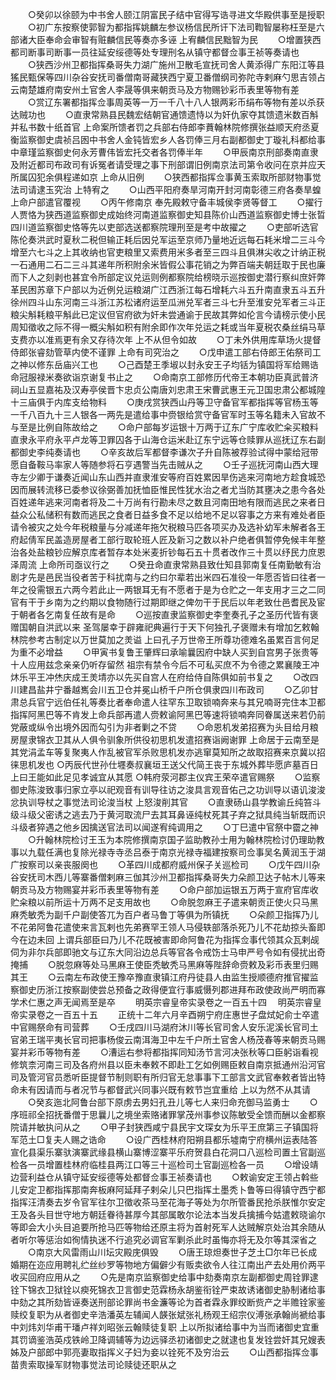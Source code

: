 <!-- { "loadSidebar": true } -->
　　○癸卯以徐颐为中书舍人颐江阴富民子结中官得写诰寻进文华殿供事至是授职
　　○初广东按察使郭智为都指挥姚麟左参议杨信民所讦下法司鞫智屡称枉至是六部诸大臣奉命会审智有赃麟信民等奏亦多诬  上宥麟信民黜智为民
　　○增置狭西都司断事司断事一员往延安绥德等处专理刑名从镇守都督佥事王祯等奏请也
　　○狭西沙州卫都指挥桑哥失力湖广施州卫散毛宣抚司舍人黄添得广东阳江等县猺民甄保等四川杂谷安抚司番僧南哥藏狭西宁夏卫番僧纲司弥陀寺剌麻勺思吉领占云南楚雄府南安州土官舍人李晟等俱来朝贡马及方物赐钞彩币表里等物有差
　　○赏辽东署都指挥佥事周英等一万一千八十八人银两彩币绢布等物有差以杀获达贼功也
　　○直隶常熟县民魏宏结朝官通馈遗恃以为奸仇家夺其馈遗米数百斛并私书数十纸首官  上命案所馈者罚之兵部右侍郎李蕡翰林院修撰张益顺天府丞夏衡监察御史虞祯吕囦中书舍人金钝皆宏乡人各罚俸三月右副都御史丁璇礼科都给事中章瑾监察御史何永芳曹伟皆宏托交者各罚俸半年
　　○甲辰南京刑部奏南直隶及附近都司布政司有诉冤者请受理之事下刑部谓旧例南京法司第令收问在京并应天所属囚犯余俱程递如京  上命从旧例
　　○狭西都指挥佥事黄玉索取所部财物事觉法司请逮玉究治  上特宥之
　　○山西平阳府奏旱河南开封河南彰德三府各奏旱蝗  上命户部遣官覆视
　　○丙午修南京  奉先殿敕守备丰城侯李贤等督工
　　○擢行人贾恪为狭西道监察御史成始终河南道监察御史知县陈价山西道监察御史博士张晢四川道监察御史恪等先以吏部选送都察院理刑至是考中故擢之
　　○吏部听选官陈伦奏洪武时夏秋二税但输正耗后因兑军运至京师乃量地近远每石耗米增二三斗今增至六七斗之上其收纳也官吏粮里又索费用米多者至三四斗且俱淋尖收之计纳正税一石通用二石二三斗其递年所积附余米皆假公事花销之为弊百端夫朝廷取于民也廉而下人之刻剥也甚宜令所部定议兑运则例都察院给榜晓示巡按御史潜行察纠庶奸弊革民困苏章下户部以为近例兑运粮湖广江西浙江每石增耗六斗五升南直隶五斗五升徐州四斗山东河南三斗浙江苏松诸府运至瓜洲兑军者三斗七升至淮安兑军者三斗正粮尖斛耗粮平斛此已定议但官府欲为奸未尝通谕于民故其弊如伦言今请榜示使小民周知徵收之际不得一概尖斛如积有附余即作次年兑运之耗或当年夏税农桑丝绢马草支费亦以准焉更有余又存待次年  上不从但令如故
　　○丁未外供用库草场火提督侍郎张睿劾管草内使不谨罪  上命有司究治之
　　○戊申遣工部右侍郎王佑祭司工之神以修东岳庙兴工也
　　○己酉楚王季埱以封永安王子均铦为镇国将军给赐诰命冠服禄米奏欲诣京谢复书止之
　　○命南京工部修历代帝王本朝功臣真武普济祠山五显嘉祐及汉寿亭侯晋卞忠贞公南唐刘忠肃王宋曹武惠王元卫国忠肃公都城隍十三庙俱于内库支给物料
　　○庚戌赏狭西山丹等卫守备官军都指挥等官杨玉等一千八百九十三人银各一两先是遣给事中赍银给赏守备官军时玉等名籍未入官故不与至是比例自陈故给之
　　○命户部每岁运银十万两于辽东广宁库收贮籴买粮料直隶永平府永平卢龙等卫罪囚各于山海仓运米赴辽东宁远等仓赎罪从巡抚辽东右副都御史李纯奏请也
　　○辛亥故后军都督李谦次子升自陈被荐验试得中蒙给冠带愿自备鞍马率家人等随参将石亨遇警当先击贼从之
　　○壬子巡抚河南山西大理寺左少卿于谦奏近闻山东山西并直隶淮安等府百姓累因旱伤逃来河南地方趁食城恐因而展转流移已委参议徐弼善加抚恤臣惟民性犹水治之者尤当防其壅决之患今各处百姓递年逃来河南者将及二十万尚有行勘未尽之数且河南田地有限而逃民之来者日益众公私储积有数而逃民之食者日益多食不足以给地不足以容事之方来有难处者臣请令被灾之处今年税粮量与分减递年拖欠税粮马匹各项买办及选补幼军未解者各王府起倩军民盖造房屋者工部行取轮班人匠及新习之数以补户绝者俱暂停免候丰年整治各处盐粮钞应解京库者暂存本处米麦折钞每石五十贯者改作三十贯以纾民力庶恩泽周流  上命所司亟议行之
　　○癸丑命直隶常熟县致仕知县郭南复任南勤敏有治剧才先是邑民当役者苦于科扰南与之约曰尔辈若出米四石准役一年愿否皆曰往者一年之役需银五六两今若此止一两银耳无有不愿者于是为仓贮之一年支用才三之二同官有干于乡南为之约期以食物随行过期即继之俾勿干于民后以年老致仕邑耆民及宦于朝者各乞南复任故有是命
　　○巡按直隶监察御史李奎奏孔子之圣历代皆有褒赠国朝自洪武以来  圣驾屡幸于辟雍祀典遍行于天下何独孔子褒赠未有增加乞敕翰林院参考古制定以万世莫加之羙谥  上曰孔子万世帝王所尊功德难名虽累百言何足为重不必增益
　　○甲寅书复鲁王肇辉曰承喻曩因府中缺人买到自宫男子张贵等十人应用兹念亲亲仍听存留然  祖宗有禁令今后不可私买庶不为令德之累襄陵王冲炑乐平王冲烋庆成王羙埥亦以先买自宫人在府给侍自陈俱如前书复之
　　○改四川建昌盐井宁番越嶲会川五卫仓并冕山桥千户所仓俱隶四川布政司
　　○乙卯甘肃总兵官宁远伯任礼等奏比者奉命遣人往罕东卫取锁喃奔来与其兄喃哥完住本卫都指挥阿黑巴等不肯发上命兵部再遣人赍敕谕阿黑巴等速将锁喃奔同眷属送来若仍前党蔽或纵令出境外因而勾引为非者剿之不贷
　　○命恩机发弟招赛为头目给月粮房屋隶锦衣卫其从人俱令驯象所供役初思机发遣招赛诣阙谢罪  上命居于云南至是其党涓孟车等复聚夷人作乱被官军杀败思机发亦逃窜莫知所之故取招赛来京冀以招徕思机发也
○丙辰代世孙仕壥奏叔襄垣王送父代简王丧于东城外葬毕愿庐墓百日  上曰王能如此足见孝诚宜从其愿
○韩府荥河郡主仪宾王荣卒遣官赐祭
　　○监察御史陈浚致事归家立亭以祀观音有训导往访之浚具言观音佑己之功训导以语讥浚浚忿执训导杖之事觉法司论浚当杖  上怒浚削其官
　　○直隶砀山县学教谕丘纯笞斗级斗级父密诱之逃去乃于黄河取流尸去其耳鼻诬纯杖死其子弃之狱具纯当斩既而识斗级者猝遇之他乡因擒送官法司以闻遂宥纯调用之
　　○丁巳遣中官祭中霤之神
　　○升翰林院检讨王玉为本院修撰南京国子监助教孙士用为翰林院检讨仍理助教事以九载任满也复除光禄寺寺丞吕泰于南京光禄寺福建按察司佥事吴名黄润玉于湖广按察司以亲丧服阕也
　　○革四川成都府威州保子关巡检司
　　○戊午四川杂谷安抚司木西儿等寨番僧剌麻三伽其沙州卫都指挥桑哥失力朵颜卫达子帖木儿等来朝贡马及方物赐宴并彩币表里等物有差
　　○命户部加运银五万两于宣府官库收贮籴粮以前所运十万两不足支用故也
　　○命脱忽麻王子遣来朝贡正使火只马黑麻秃敏秃为副千户副使答兀为百户者马鲁丁等俱为所镇抚
　　○朵颜卫指挥乃儿不花弟阿鲁花遣使来言瓦剌也先弟赛罕王领人马侵轶部落杀死乃儿不花劫掠头畜即今在边未回  上谓兵部臣曰乃儿不花既被害即命阿鲁花为指挥佥事代领其众瓦剌觇伺为非尔兵部即驰文与辽东大同沿边总兵等官各令戒饬士马申严号令如有侵扰出奇掩捕
　　○脱忽麻等处马黑麻王使臣秃敏秃马黑麻等陛辞命赍敕及彩币表里归赐其王
　　○云南左布政使王豫卒豫直隶镇江府丹徒县人由监生授顺德府推官擢监察御史历浙江按察副使尝总预备之政得便宜行事威慑列郡进拜布政使政尚严明而寡学术仁惠之声无闻焉至是卒
　　明英宗睿皇帝实录卷之一百五十四
　明英宗睿皇帝实录卷之一百五十五
　　正统十二年六月辛酉朔宁府庄惠世子盘烒妃俞士卒遣中官赐祭命有司营葬
　　○壬戌四川马湖府沐川等长官司舍人安乐泥溪长官司土官弟王瑞平夷长官司把事杨俊云南洱海卫中左千户所土官舍人杨茂春等来朝贡马赐宴并彩币等物有差
　　○漕运右参将都指挥同知汤节言河决张秋等口臣躬诣看视修筑柰河南三司及各府州县以臣未奉敕不即赴工乞如例赐臣敕自南京抵通州沿河官司及管河官员悉听臣提督节制则职有所归官无怠事事下工部言文武官奉敕者皆出特命未有因请而与者况节与都督武兴同事兴既有敕节岂宜重给  上以为然不从其请
　　○癸亥迤北阿鲁台部下原虏去男妇孔丑儿等七人来归命充御马监勇士
　　○序班祁全招抚番僧于思曩儿之境坐索赂诸罪掌茂州事参议陈敏受全馈而酬以金都察院请并敏执问从之
　　○甲子封狭西咸宁县民宇文琛女为乐平王庶第三子镇国将军范土□复夫人赐之诰命
　　○设广西桂林府阳朔县都乐墟南宁府横州运表陆答宣化县渠乐寨驮演寨武缘县横山寨博涩寨平乐府贺县白花洞口八巡检司置土官副巡检各一员增置桂林府临桂县两江口等三十巡检司土官副巡检各一员
　　○增设靖边营利益仓从镇守延安绥德等处都督佥事王祯奏请也
　　○敕谕安定王领占斡些儿安定卫都指挥那南奔板麻阿延拜子剌朵儿只巴指挥土墨秃卜鲁等曰得镇守西宁都指挥汪清奏去岁令官军往尔卫徵收茶马至花海子等处为尔所管番民抢杀朕惟尔安定王及各头目世守地方朝廷眷待甚厚今其部属敢尔论法本当发兵擒捕今姑遣敕晓谕尔等即会大小头目追要所抢马匹等物给还原主将为首射死军人达贼解京处治其余随从者听尔等惩治如徇情执迷不行追究必调官军剿杀此时虽悔亦将无及尔等其深省之
　　○南京大风雷雨山川坛灾殿庑俱毁
　　○唐王琼炟奏世子芝土□尔年已长成婚期在迩应用聘礼纻丝纱罗等物地方偏僻少有贩卖欲令人往江南出产去处用价两平收买回府应用从之
　　○先是南京监察御史给事中劾奏南京左副都御史周铨罪逮铨下锦衣卫狱铨以瘐死锦衣卫言御史范霖杨永胡鉴衔铨严束故诱诸御史胁制诸给事中劾之其所劾皆诬奏送刑部论罪尚书金濂等论为首者霖永罪绞断赀产之半赡铨家鉴赎绞复职为从者御史辛浩潘英左辅闻人韺张斌张礼杨观王绍宗仪溥张承翰尚褫给事中刘炜刘华甫干璠卢祥刘昭张云翰赎徒复职  上以所拟诸给事中为当而诸御史宜重其罚谪鉴浩英戍铁岭卫降调辅等为边远驿丞初诸御史之就逮也复发铨尝奸其兄嫂表姊及户部郎中郭亮妻取指挥义子妇为妾以铨死不及穷治云
　　○山西都指挥佥事苗贵索取操军财物事觉法司论赎徒还职从之
